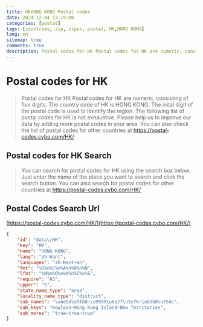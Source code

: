```yaml
---
title: HKHONG KONG Postal codes 
date: 2024-12-04 13:19:00
categories: [postal]
tags: [countries, zip, zipex, postal, HK,HONG KONG]
lang: en
sitemap: true
comments: true
description: Postal codes for HK Postal codes for HK are numeric, consisting of five digits. The country code of HK is HONG KONG. The inital digit of the postal code is used to identify the region. The following list of postal codes for HK is not exhaustive. Please help us to improve our data by adding more postal codes in your area. You can also check the list of postal codes for other countries at https://postal-codes.cybo.com/HK/
---
```


# Postal codes for HK
> Postal codes for HK Postal codes for HK are numeric, consisting of five digits. The country code of HK is HONG KONG. The inital digit of the postal code is used to identify the region. The following list of postal codes for HK is not exhaustive. Please help us to improve our data by adding more postal codes in your area. You can also check the list of postal codes for other countries at https://postal-codes.cybo.com/HK/

## Postal codes for HK Search 
> You can search for postal codes for HK using the search box below. Just enter the name of the place you want to search and click the search button. You can also search for postal codes for other countries at https://postal-codes.cybo.com/HK/

## Postal Codes Search Url

[https://postal-codes.cybo.com/HK/](https://postal-codes.cybo.com/HK/)
```json
{
    "id": "data\/HK",
    "key": "HK",
    "name": "HONG KONG",
    "lang": "zh-Hant",
    "languages": "zh-Hant~en",
    "fmt": "%S%n%C%n%A%n%O%n%N",
    "lfmt": "%N%n%O%n%A%n%C%n%S",
    "require": "AS",
    "upper": "S",
    "state_name_type": "area",
    "locality_name_type": "district",
    "sub_names": "\u4e5d\u9f8d~\u9999\u6e2f\u5cf6~\u65b0\u754c",
    "sub_keys": "Kowloon~Hong Kong Island~New Territories",
    "sub_mores": "true~true~true"
}
```
